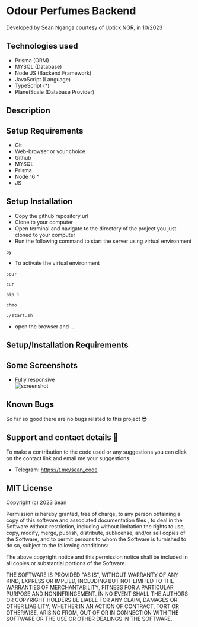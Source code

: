 # Odour Perfumes Backend

Developed by <a href="https://github.com/sean-code" target="_blank">Sean Nganga</a> courtesy of Uptick NGR, in 10/2023

## Technologies used

- Prisma (ORM)
-  MYSQL (Database)
- Node JS (Backend Framework)
- JavaScript (Language)
- TypeScript (*)
- PlanetScale (Database Provider)



## Description



## Setup Requirements

- Git
- Web-browser or your choice
- Github
- MYSQL
- Prisma
- Node 16 ^
- JS

## Setup Installation

- Copy the github repository url
- Clone to your computer
- Open terminal and navigate to the directory of the project you just cloned to your computer
- Run the following command to start the server using virtual environment

```
py
```

- To activate the virtual environment

```
sour
```

```
cur
```

```
pip i
```

```
chmo
```

```
./start.sh
```

- open the browser and ...


## Setup/Installation Requirements



## Some Screenshots

- Fully  responsive
  <br>
  <img src="" alt="screenshot" />

## Known Bugs

So far so good there are no bugs related to this project 😎

## Support and contact details 🙂

To make a contribution to the code used or any suggestions you can click on the contact link and email me your suggestions.

- Telegram: https://t.me/sean_code

## MIT License

Copyright (c) 2023 Sean

Permission is hereby granted, free of charge, to any person obtaining a copy
of this software and associated documentation files , to deal
in the Software without restriction, including without limitation the rights
to use, copy, modify, merge, publish, distribute, sublicense, and/or sell
copies of the Software, and to permit persons to whom the Software is
furnished to do so, subject to the following conditions:

The above copyright notice and this permission notice shall be included in all
copies or substantial portions of the Software.

THE SOFTWARE IS PROVIDED "AS IS", WITHOUT WARRANTY OF ANY KIND, EXPRESS OR
IMPLIED, INCLUDING BUT NOT LIMITED TO THE WARRANTIES OF MERCHANTABILITY,
FITNESS FOR A PARTICULAR PURPOSE AND NONINFRINGEMENT. IN NO EVENT SHALL THE
AUTHORS OR COPYRIGHT HOLDERS BE LIABLE FOR ANY CLAIM, DAMAGES OR OTHER
LIABILITY, WHETHER IN AN ACTION OF CONTRACT, TORT OR OTHERWISE, ARISING FROM,
OUT OF OR IN CONNECTION WITH THE SOFTWARE OR THE USE OR OTHER DEALINGS IN THE
SOFTWARE.


